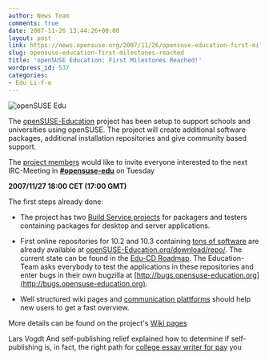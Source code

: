 ```yaml
---
author: News Team
comments: true
date: 2007-11-26 13:44:26+00:00
layout: post
link: https://news.opensuse.org/2007/11/26/opensuse-education-first-milestones-reached/
slug: opensuse-education-first-milestones-reached
title: 'openSUSE Education: First Milestones Reached!'
wordpress_id: 537
categories:
- Edu Li-f-e
---
```


![openSUSE Edu](//news.opensuse.org/wp-content/uploads/2007/11/opensuse-edu.png)

The [openSUSE-Education](http://en.opensuse.org/Education) project has been setup to support schools and universities using openSUSE. The project will create additional software packages, additional installation repositories and give community based support.





The [project members](http://en.opensuse.org/Education/Team) would like to invite everyone interested to the next IRC-Meeting in [**#opensuse-edu**](irc://irc.freenode.net/opensuse-edu) on Tuesday
  

  

 **2007/11/27 18:00 CET (17:00 GMT)**


<!-- more -->



The first steps already done:




  * The project has two [Build Service projects](http://en.opensuse.org/Education/Development) for packagers and testers containing packages for desktop and server applications.


  * First online repositories for 10.2 and 10.3 containing [tons of software](http://en.opensuse.org/Education/Applications) are already available at [openSUSE-Education.org/download/repo/](http://www.opensuse-education.org/download/repo/). The current state can be found in the [Edu-CD Roadmap](http://en.opensuse.org/Education/Development/Edu-CD/Roadmap). The Education-Team asks everybody to test the applications in these repositories and enter bugs in their own bugzilla at [http://bugs.opensuse-education.org](http://bugs.opensuse-education.org).


  * Well structured wiki pages and [communication plattforms](http://en.opensuse.org/Education/Communicating) should help new users to get a fast overview.



More details can be found on the project's [Wiki pages](http://en.opensuse.org/Education)




Lars Vogdt And self-publishing relief explained how to determine if self-publishing is, in fact, the right path for [college essay writer for pay](https://pro-essay-writer.com/) you
